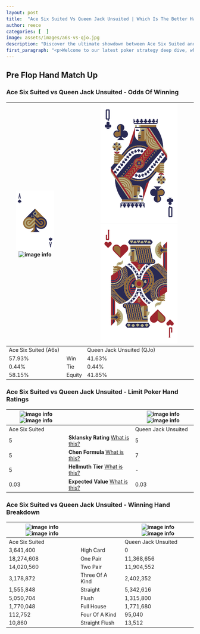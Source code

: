 ```yaml
---
layout: post
title:  "Ace Six Suited Vs Queen Jack Unsuited | Which Is The Better Hand In Poker? A Complete Guide"
author: reece
categories: [  ]
image: assets/images/a6s-vs-qjo.jpg
description: "Discover the ultimate showdown between Ace Six Suited and Queen Jack Unsuited in poker! Uncover the odds, strategies, and scenarios where one hand triumphs over the other. Get ready to up your poker game with this thrilling analysis."
first_paragraph: "<p>Welcome to our latest poker strategy deep dive, where we're pitting two distinct hands against each other in a high-stakes showdown: Ace Six Suited vs Queen Jack Unsuited.</p><p>In the dynamic world of poker, every decision counts, and knowing which hand holds the upper hand is key to your success at the table.</p><p>In this article, we'll dissect these two hands, explore the scenarios where one dominates the other, and equip you with the knowledge to make strategic choices that can tip the odds in your favor.</p><p>Get ready to unravel the intriguing dynamics of these poker hands and elevate your game to new heights.</p>"
---
```




[comment]: # (sp0)

## Pre Flop Hand Match Up

<div class="table hand-ratings" markdown="1"> 



### Ace Six Suited vs Queen Jack Unsuited - Odds Of Winning


    
| ![image info](assets/images/hand1/A.png) ![image info](assets/images/hand1/6s.png) |  | ![image info](assets/images/hand2/Q.png) ![image info](assets/images/hand2/jo.png) |
| -------- | -------- | -------- |
| Ace Six Suited (A6s) |  | Queen Jack Unsuited (QJo) |
| 57.93% | Win | 41.63% |
| 0.44% | Tie | 0.44% |
| 58.15% | Equity | 41.85% |




[comment]: # (sp1)



### Ace Six Suited vs Queen Jack Unsuited - Limit Poker Hand Ratings


    
| ![image info](https://www.riverpairs.com/assets/images/hand1/A.png) ![image info](https://www.riverpairs.com/assets/images/hand1/6s.png) |  | ![image info](https://www.riverpairs.com/assets/images/hand2/Q.png) ![image info](https://www.riverpairs.com/assets/images/hand2/jo.png) |
| -------- | -------- | -------- |
| Ace Six Suited |  | Queen Jack Unsuited |
| 5 | **Sklansky Rating** [What is this?](/sklansky-rating-explained) | 5 |
| 5 | **Chen Formula** [What is this?](/chen-formula-explained) | 7 |
| 5 | **Hellmuth Tier** [What is this?](/Hellmuth-tier-explained) | - |
| 0.03 | **Expected Value** [What is this?](/expected-value-explained) | 0.03 |




[comment]: # (sp2)



### Ace Six Suited vs Queen Jack Unsuited - Winning Hand Breakdown


    
| ![image info](https://www.riverpairs.com/assets/images/hand1/A.png) ![image info](https://www.riverpairs.com/assets/images/hand1/6s.png) |  | ![image info](https://www.riverpairs.com/assets/images/hand2/Q.png) ![image info](https://www.riverpairs.com/assets/images/hand2/jo.png) |
| -------- | -------- | -------- |
| Ace Six Suited |  | Queen Jack Unsuited |
| 3,641,400 | High Card | 0 |
| 18,274,608 | One Pair | 11,368,656 |
| 14,020,560 | Two Pair | 11,904,552 |
| 3,178,872 | Three Of A Kind | 2,402,352 |
| 1,555,848 | Straight | 5,342,616 |
| 5,050,704 | Flush | 1,315,800 |
| 1,770,048 | Full House | 1,771,680 |
| 112,752 | Four Of A Kind | 95,040 |
| 10,860 | Straight Flush | 13,512 |




[comment]: # (sp3)



</div>

[comment]: # (sp4)



[comment]: # (sp5)

